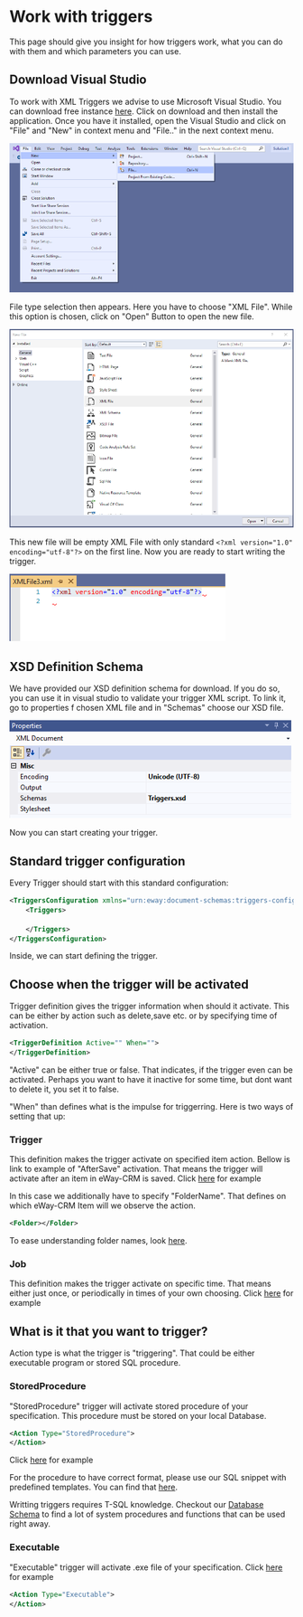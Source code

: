 # Work with triggers
This page should give you insight for how triggers work, what you can do with them and which parameters you can use.

## Download Visual Studio
To work with XML Triggers we advise to use Microsoft Visual Studio. You can download free instance [here](https://code.visualstudio.com/?wt.mc_id=vscom_freedevoffers). Click on download and then install the application. Once you have it installed, open the Visual Studio and click on "File" and "New" in context menu and "File.." in the next context menu.

![New file](NewFile.png)

File type selection then appears. Here you have to choose "XML File". While this option is chosen, click on "Open" Button to open the new file.

![Open](Open.PNG)

This new file will be empty XML File with only standard `<?xml version="1.0" encoding="utf-8"?>` on the first line. Now you are ready to start writing the trigger.

![Empty file](EmptyFile.PNG)

## XSD Definition Schema

We have provided our XSD definition schema for download. If you do so, you can use it in visual studio to validate your trigger XML script. To link it, go to properties f chosen XML file and in "Schemas" choose our XSD file.

![Properties](Properties.PNG)

Now you can start creating your trigger.

## Standard trigger configuration
Every Trigger should start with this standard configuration:
```xml
<TriggersConfiguration xmlns="urn:eway:document-schemas:triggers-configuration">
    <Triggers>
    
    </Triggers>
</TriggersConfiguration>
```
Inside, we can start defining the trigger.

##  Choose when the trigger will be activated
Trigger definition gives the trigger information when should it activate. This can be either by action such as delete,save etc. or by specifying time of activation.
```xml
<TriggerDefinition Active="" When="">
</TriggerDefinition>
```
"Active" can be either true or false. That indicates, if the trigger even can be activated. Perhaps you want to have it inactive for some time, but dont want to delete it, you set it to false.

"When" than defines what is the impulse for triggerring. Here is two ways of setting that up:

### Trigger
This definition makes the trigger activate on specified item action. Bellow is link to example of "AfterSave" activation. That means the trigger will activate after an item in eWay-CRM is saved.
Click [here](TriggerDefinition/AfterSave/README.md) for example

In this case we additionally have to specify "FolderName". That defines on which eWay-CRM Item will we observe the action.
```xml
<Folder></Folder>
```
To ease understanding folder names, look [here](FolderNames.md).

### Job
This definition makes the trigger activate on specific time. That means either just once, or periodically in times of your own choosing.
Click [here](TriggerDefinition/ScheduledAtTime/README.md) for example

## What is it that you want to trigger?
Action type is what the trigger is "triggering". That could be either executable program or stored SQL procedure.

### StoredProcedure
"StoredProcedure" trigger will activate stored procedure of your specification. This procedure must be stored on your local Database.
```xml
<Action Type="StoredProcedure">
</Action>
```
Click [here](ActionType/StoredProcedure/README.md) for example

For the procedure to have correct format, please use our SQL snippet with predefined templates. You can find that [here](https://github.com/eway-crm/Snippets).

Writting triggers requires T-SQL knowledge. Checkout our [Database Schema](https://dev.eway-crm.com/docs/database-schema.html) to find a lot of system procedures and functions that can be used right away.

### Executable
"Executable" trigger will activate .exe file of your specification.
Click [here](ActionType/Executable/README.md) for example
```xml
<Action Type="Executable">
</Action>
```


